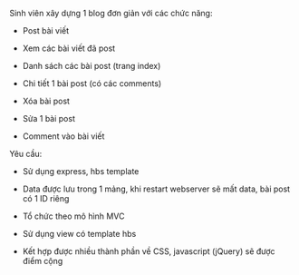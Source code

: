 Sinh viên xây dựng 1 blog đơn giản với các chức năng:

- Post bài viết

- Xem các bài viết đã post

+ Danh sách các bài post (trang index)

+ Chi tiết 1 bài post (có các comments)

- Xóa bài post

- Sửa 1 bài post

- Comment vào bài viết

Yêu cầu:

- Sử dụng express, hbs template

- Data được lưu trong 1 mảng, khi restart webserver sẽ mất data, bài post có 1 ID riêng

- Tổ chức theo mô hình MVC

- Sử dụng view có template hbs

- Kết hợp được nhiều thành phần về CSS, javascript (jQuery) sẽ được điểm cộng